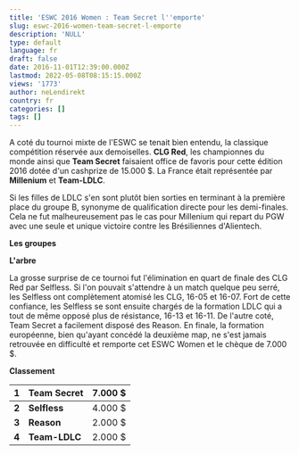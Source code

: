 ```yaml
---
title: 'ESWC 2016 Women : Team Secret l''emporte'
slug: eswc-2016-women-team-secret-l-emporte
description: 'NULL'
type: default
language: fr
draft: false
date: 2016-11-01T12:39:00.000Z
lastmod: 2022-05-08T08:15:15.000Z
views: '1773'
author: neLendirekt
country: fr
categories: []
tags: []
---
```

A coté du tournoi mixte de l'ESWC se tenait bien entendu, la classique compétition réservée aux demoiselles. **CLG Red**, les championnes du monde ainsi que **Team Secret** faisaient office de favoris pour cette édition 2016 dotée d'un cashprize de 15.000 $. La France était représentée par **Millenium** et **Team-LDLC**.

Si les filles de LDLC s'en sont plutôt bien sorties en terminant à la première place du groupe B, synonyme de qualification directe pour les demi-finales. Cela ne fut malheureusement pas le cas pour Millenium qui repart du PGW avec une seule et unique victoire contre les Brésiliennes d'Alientech.

**Les groupes**

**L'arbre**

La grosse surprise de ce tournoi fut l'élimination en quart de finale des CLG Red par Selfless. Si l'on pouvait s'attendre à un match quelque peu serré, les Selfless ont complètement atomisé les CLG, 16-05 et 16-07\. Fort de cette confiance, les Selfless se sont ensuite chargés de la formation LDLC qui a tout de même opposé plus de résistance, 16-13 et 16-11\. De l'autre coté, Team Secret a facilement disposé des Reason. En finale, la formation européenne, bien qu'ayant concédé la deuxième map, ne s'est jamais retrouvée en difficulté et remporte cet ESWC Women et le chèque de 7.000 $. 

**Classement**

| **1** | **Team Secret** | 7.000 $ |
| ----- | --------------- | ------- |
| **2** | **Selfless**    | 4.000 $ |
| **3** | **Reason**      | 2.000 $ |
| **4** | **Team-LDLC**   | 2.000 $ |
